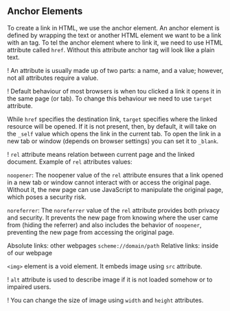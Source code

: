 Anchor Elements
---
To create a link in HTML, we use the anchor element. An anchor element is defined by wrapping the text or another HTML element we want to be a link with an <a> tag.
To tel the anchor element where to link it, we need to use HTML attribute called `href`. Without this attribute anchor tag will look like a plain text.

! An attribute is usually made up of two parts: a name, and a value; however, not all attributes require a value.

! Default behaviour of most browsers is when tou clicked a link it opens it in the same page (or tab). To change this behaviour we need to use `target` attribute.

While `href` specifies the destination link, `target` specifies where the linked resource will be opened. If it is not present, then, by default, it will take on the `_self` value which opens the link in the current tab. To open the link in a new tab or window (depends on browser settings) you can set it to `_blank`.

! `rel` attribute means relation between current page and the linked document. Example of `rel` attributes values:

`noopener`: The noopener value of the `rel` attribute ensures that a link opened in a new tab or window cannot interact with or access the original page. Without it, the new page can use JavaScript to manipulate the original page, which poses a security risk.

`noreferrer`: The `noreferrer` value of the `rel` attribute provides both privacy and security. It prevents the new page from knowing where the user came from (hiding the referrer) and also includes the behavior of `noopener`, preventing the new page from accessing the original page.

Absolute links: other webpages `scheme://domain/path`
Relative links: inside of our webpage

`<img>` element is a void element. It embeds image using `src` attribute.

! `alt` attribute is used to describe image if it is not loaded somehow or to impaired users.

! You can change the size of image using `width` and `height` attributes.
